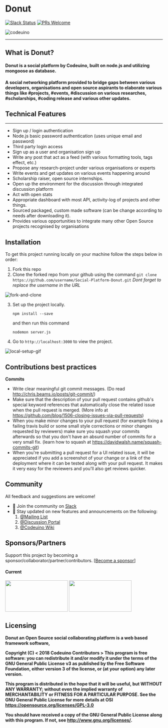 # Donut

[![Slack Status](https://img.shields.io/badge/slack-chat-yellow.svg)](https://codeuino.slack.com)    [![PRs Welcome](https://img.shields.io/badge/PRs-welcome-brightgreen.svg?style=flat-square)](http://makeapullrequest.com)

![codeuino](READMEassets/codeuino.png)


---
## What is <strong>Donut</strong>?

#### Donut is a social platform by Codeuino, built on node.js and utilizing mongoose as database.
#### A social networking platform provided to bridge gaps between various developers, organisations and open source aspirants to elaborate various things like #projects, #events, #discussion on various researches, #scholarships, #coding release and various other updates.

## Technical Features
-------------------------
* Sign up / login authentication
* Node.js basic password authentication (uses unique email and password)
* Third party login access
* Sign up as a user and organisation sign up
* Write any post that act as a feed (with various formatting tools, tags effect, etc.)
* Propose any research-project under various organisations or experts
* Write events and get updates on various events happening around
* Scholarship raiser, open source internships.
* Open up the environment for the discussion through integrated discussion platform
* Act with open stats
* Appropriate dashboard with most API, activity-log of projects and other things.
* Sourced packaged, custom made software (can be change according to needs after downloading it).
* Provides various opportunities to integrate many other Open Source projects recognised by organisations



Installation
------------
To get this project running locally on your machine follow the steps below in order:

1. Fork this repo
2. Clone the forked repo from your github using the command `git clone https://github.com/username/Social-Platform-Donut.git` 
_Dont forget to replace the username in the URL_

![fork-and-clone](READMEassets/forking-the-repo.gif)

3. Set up the project locally.

    ```shell
    npm install --save
    ```

    and then run this command

    ```shell
    nodemon server.js
    ```

4. Go to `http://localhost:3000` to view the project.

![local-setup-gif](READMEassets/running-locally.gif)

## Contributions best practices

**Commits**
* Write clear meaningful git commit messages. (Do read <http://chris.beams.io/posts/git-commit/>)
* Make sure that the description of your pull request contains github's special keyword references that automatically close the related issue when the pull request is merged. (More info at <https://github.com/blog/1506-closing-issues-via-pull-requests>)
* When you make minor changes to your pull request (for example fixing a failing travis build or some small style corrections or minor changes requested by reviewers) make sure you squash your commits afterwards so that you don't have an absurd number of commits for a very small fix. (learn how to squash at <https://davidwalsh.name/squash-commits-git>)
* When you're submitting a pull request for a UI related issue, it will be appreciated if you add a screenshot of your change or a link of the deployment where it can be tested along with your pull request. It makes it very easy for the reviewers and you'll also get reviews quicker.

## Community

All feedback and suggestions are welcome!

* 💬 Join the community on [Slack](https://join.slack.com/t/codeuino/shared_invite/enQtMzcxOTQwNzE4NzcxLWEyNzUxYjI0ZThiNWUyYWI5MzJlMTNmODMxN2NjMTcxODJkZmFhNTVkYmUyOTQ1YzgzNTlmMTVkYzVhMzdmNTQ )
* 📣 Stay updated on new features and announcements on the following:
  1. [@Mailing List](codeuino-devel@googlegroups.com)
  2. [@Discussion Portal](https://groups.google.com/d/forum/codeuino-devel)
  3. [@Codeuino Wiki](wiki.codeuino.org)


## Sponsors/Partners

Support this project by becoming a sponsor/collaborator/partner/contributors. 
[[Become a sponsor](https://codeuino.org/)]

#### Current

<a href="#" target="_blank"><img src="https://secure.meetupstatic.com/photos/event/2/6/d/b/600_456849947.jpeg" width="200" height="100" /></a>
<a href="#" target="_blank"><img src="https://upload.wikimedia.org/wikipedia/commons/f/ff/DigitalOcean_logo.svg" width="200" height="100" /></a>


## Licensing

<b>Donut an Open Source social collaborating platform is a web based framework software,
  
   Copyright (C) < 2018 Codeuino Contributors >
This program is free software: you can redistribute it and/or modify
    it under the terms of the GNU General Public License v3 as published by
    the Free Software Foundation, either version 3 of the license, or
    (at your option) any later version.

This program is distributed in the hope that it will be useful,
    but WITHOUT ANY WARRANTY; without even the implied warranty of
    MERCHANTABILITY or FITNESS FOR A PARTICULAR PURPOSE.  See the
    GNU General Public License for more details at OSI <https://opensource.org/licenses/GPL-3.0>

You should have received a copy of the GNU General Public License
    along with this program.  If not, see <http://www.gnu.org/licenses/>.
